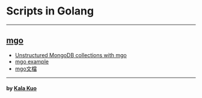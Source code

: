 # Scripts in Golang 

---

## [mgo](https://labix.org/mgo)
- [Unstructured MongoDB collections with mgo](http://stackoverflow.com/questions/18340031/unstructured-mongodb-collections-with-mgo)
- [mgo example](https://gist.github.com/border/3489566)
- [mgo文檔](http://jimmykuu.sinaapp.com/static/books/mgo_guide/index.html#document-index)

---

#### by [Kala Kuo](http://kalakuo.info/)
